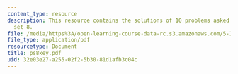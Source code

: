 ```yaml
---
content_type: resource
description: This resource contains the solutions of 10 problems asked in problem
  set 8.
file: /media/https%3A/open-learning-course-data-rc.s3.amazonaws.com/5-12-organic-chemistry-i-spring-2005/32e03e27a25502f25b3081d1afb3c04c_ps8key.pdf
file_type: application/pdf
resourcetype: Document
title: ps8key.pdf
uid: 32e03e27-a255-02f2-5b30-81d1afb3c04c
---
```


